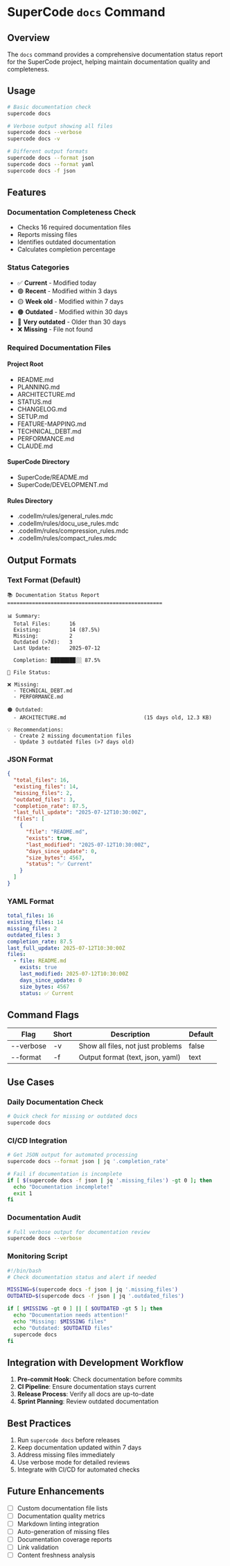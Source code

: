 # SuperCode `docs` Command

## Overview

The `docs` command provides a comprehensive documentation status report for the SuperCode project, helping maintain documentation quality and completeness.

## Usage

```bash
# Basic documentation check
supercode docs

# Verbose output showing all files
supercode docs --verbose
supercode docs -v

# Different output formats
supercode docs --format json
supercode docs --format yaml
supercode docs -f json
```

## Features

### Documentation Completeness Check
- Checks 16 required documentation files
- Reports missing files
- Identifies outdated documentation
- Calculates completion percentage

### Status Categories
- ✅ **Current** - Modified today
- 🟢 **Recent** - Modified within 3 days
- 🟡 **Week old** - Modified within 7 days
- 🟠 **Outdated** - Modified within 30 days
- 🔴 **Very outdated** - Older than 30 days
- ❌ **Missing** - File not found

### Required Documentation Files

#### Project Root
- README.md
- PLANNING.md
- ARCHITECTURE.md
- STATUS.md
- CHANGELOG.md
- SETUP.md
- FEATURE-MAPPING.md
- TECHNICAL_DEBT.md
- PERFORMANCE.md
- CLAUDE.md

#### SuperCode Directory
- SuperCode/README.md
- SuperCode/DEVELOPMENT.md

#### Rules Directory
- .codellm/rules/general_rules.mdc
- .codellm/rules/docu_use_rules.mdc
- .codellm/rules/compression_rules.mdc
- .codellm/rules/compact_rules.mdc

## Output Formats

### Text Format (Default)
```
📚 Documentation Status Report
==================================================

📊 Summary:
  Total Files:      16
  Existing:         14 (87.5%)
  Missing:          2
  Outdated (>7d):   3
  Last Update:      2025-07-12

  Completion: ████████░░ 87.5%

📄 File Status:

❌ Missing:
  - TECHNICAL_DEBT.md
  - PERFORMANCE.md

🟠 Outdated:
  - ARCHITECTURE.md                         (15 days old, 12.3 KB)

💡 Recommendations:
  - Create 2 missing documentation files
  - Update 3 outdated files (>7 days old)
```

### JSON Format
```json
{
  "total_files": 16,
  "existing_files": 14,
  "missing_files": 2,
  "outdated_files": 3,
  "completion_rate": 87.5,
  "last_full_update": "2025-07-12T10:30:00Z",
  "files": [
    {
      "file": "README.md",
      "exists": true,
      "last_modified": "2025-07-12T10:30:00Z",
      "days_since_update": 0,
      "size_bytes": 4567,
      "status": "✅ Current"
    }
  ]
}
```

### YAML Format
```yaml
total_files: 16
existing_files: 14
missing_files: 2
outdated_files: 3
completion_rate: 87.5
last_full_update: 2025-07-12T10:30:00Z
files:
  - file: README.md
    exists: true
    last_modified: 2025-07-12T10:30:00Z
    days_since_update: 0
    size_bytes: 4567
    status: ✅ Current
```

## Command Flags

| Flag | Short | Description | Default |
|------|-------|-------------|---------|
| --verbose | -v | Show all files, not just problems | false |
| --format | -f | Output format (text, json, yaml) | text |

## Use Cases

### Daily Documentation Check
```bash
# Quick check for missing or outdated docs
supercode docs
```

### CI/CD Integration
```bash
# Get JSON output for automated processing
supercode docs --format json | jq '.completion_rate'

# Fail if documentation is incomplete
if [ $(supercode docs -f json | jq '.missing_files') -gt 0 ]; then
  echo "Documentation incomplete!"
  exit 1
fi
```

### Documentation Audit
```bash
# Full verbose output for documentation review
supercode docs --verbose
```

### Monitoring Script
```bash
#!/bin/bash
# Check documentation status and alert if needed

MISSING=$(supercode docs -f json | jq '.missing_files')
OUTDATED=$(supercode docs -f json | jq '.outdated_files')

if [ $MISSING -gt 0 ] || [ $OUTDATED -gt 5 ]; then
  echo "Documentation needs attention!"
  echo "Missing: $MISSING files"
  echo "Outdated: $OUTDATED files"
  supercode docs
fi
```

## Integration with Development Workflow

1. **Pre-commit Hook**: Check documentation before commits
2. **CI Pipeline**: Ensure documentation stays current
3. **Release Process**: Verify all docs are up-to-date
4. **Sprint Planning**: Review outdated documentation

## Best Practices

1. Run `supercode docs` before releases
2. Keep documentation updated within 7 days
3. Address missing files immediately
4. Use verbose mode for detailed reviews
5. Integrate with CI/CD for automated checks

## Future Enhancements

- [ ] Custom documentation file lists
- [ ] Documentation quality metrics
- [ ] Markdown linting integration
- [ ] Auto-generation of missing files
- [ ] Documentation coverage reports
- [ ] Link validation
- [ ] Content freshness analysis